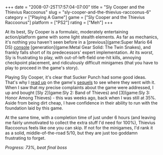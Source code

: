 +++
date = "2008-07-25T17:57:04-07:00"
title = "Sly Cooper and the Thievius Raccoonus"
slug = "sly-cooper-and-the-thievius-raccoonus-6"
category = ["Playing A Game"]
game = ["Sly Cooper and the Thievius Raccoonus"]
platform = ["PS2"]
rating = ["Meh"]
+++

At its best, Sly Cooper is a formulaic, moderately entertaining action/platform game with some light stealth elements.  As far as mechanics, it's nothing you haven't seen before in a [previous](game:Super Mario 64 DS) [console](game:Banjo-Kazooie) [generation](game:Metal Gear Solid: The Twin Snakes), and frankly falls short of its predecessors' expert implementation.  At its <i>worst</i>, Sly is frustrating to play, with out-of-left-field one-hit kills, annoying checkpoint placement, and ridiculously difficult minigames (that you have to play to proceed in the game's story).

Playing Sly Cooper, it's clear that Sucker Punch had some good ideas.  That's why I <a href="http://en.wikipedia.org/wiki/Sly_2:_Band_of_Thieves">read up</a> on the game's <a href="http://en.wikipedia.org/wiki/Sly_3:_Honor_Among_Thieves">sequels</a> to see where they went with it.  When I saw that my precise complaints about the game were addressed, I up and bought [Sly 2](game:Sly 2: Band of Thieves) and [3](game:Sly 3: Honor Among Thieves) - this was weeks ago, back when I was still at 35\%.  Aside from being dirt cheap, I have confidence in their ability to run with the foundation laid by this game.

At the same time, with a completion time of just under 6 hours (and leaving me fairly unmotivated to collect the extra stuff I'd need for 100\%), Thievius Raccoonus feels like one you can skip.  If not for the minigames, I'd rank it as a solid, middle-of-the-road 5/10, but they are just too goddamn frustrating to forget.

<i>Progress: 73\%, beat final boss</i>